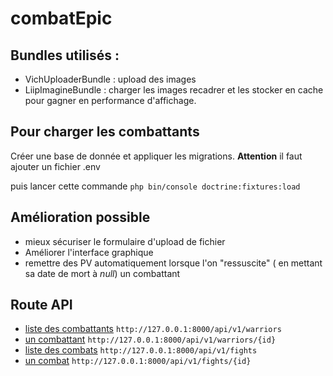 # combatEpic

## Bundles utilisés :

* VichUploaderBundle :  upload des images
* LiipImagineBundle : charger les images recadrer et les stocker en cache pour gagner en performance d'affichage.

## Pour charger les combattants 
Créer une base de donnée et appliquer les migrations.
**Attention** il faut ajouter un fichier .env 

puis lancer cette commande
`php bin/console doctrine:fixtures:load`

## Amélioration possible 
* mieux sécuriser le formulaire d'upload de fichier
* Améliorer l'interface graphique 
* remettre des PV automatiquement lorsque l'on "ressuscite" ( en mettant sa date de mort à *null*) un combattant 

## Route API
 * [liste des combattants](http://127.0.0.1:8000/api/v1/warriors) `http://127.0.0.1:8000/api/v1/warriors`
 * [un combattant](http://127.0.0.1:8000/api/v1/warriors/1) `http://127.0.0.1:8000/api/v1/warriors/{id}`
 * [liste des combats](http://127.0.0.1:8000/api/v1/fights) `http://127.0.0.1:8000/api/v1/fights`
 * [un combat](http://127.0.0.1:8000/api/v1/fights/1) `http://127.0.0.1:8000/api/v1/fights/{id}`
